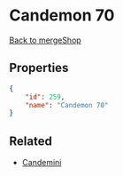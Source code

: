 # Candemon 70

<no description available>

[Back to mergeShop](../merge-shops.md)

## Properties

```json
{
    "id": 259,
    "name": "Candemon 70"
}
```

## Related

- [Candemini](../items/16611-candemini.md)

